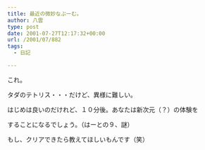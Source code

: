 ```yaml
---
title: 最近の微妙なぶーむ。
author: 八雲
type: post
date: 2001-07-27T12:17:32+00:00
url: /2001/07/882
tags:
  - 日記

---
```

これ。

タダのテトリス・・・だけど、異様に難しい。
  
はじめは良いのだけれど、１０分後。あなたは新次元（？）の体験を
  
することになるでしょう。（はーとの９、謎）
  
もし、クリアできたら教えてほしいもんです（笑）
